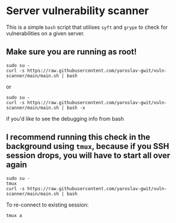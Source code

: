 # Server vulnerability scanner
This is a simple `bash` script that utilises `syft` and `grype` to check for vulnerabilities on a given server.
## Make sure you are running as root!
```
sudo su -
curl -s https://raw.githubusercontent.com/yaroslav-gwit/vuln-scanner/main/main.sh | bash
```
or
```
sudo su -
curl -s https://raw.githubusercontent.com/yaroslav-gwit/vuln-scanner/main/main.sh | bash -x
```
if you'd like to see the debugging info from bash
## I recommend running this check in the background using `tmux`, because if you SSH session drops, you will have to start all over again
```
sudo su -
tmux
curl -s https://raw.githubusercontent.com/yaroslav-gwit/vuln-scanner/main/main.sh | bash
```
To re-connect to existing session:
```
tmux a
```
